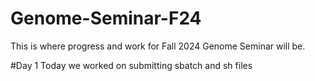 # Genome-Seminar-F24

This is where progress and work for Fall 2024 Genome Seminar will be. 



#Day 1
Today we worked on submitting sbatch and sh files


